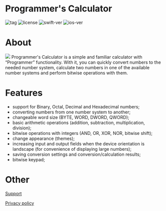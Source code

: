 # Programmer's Calculator

![tag](https://img.shields.io/github/v/tag/ighiba/programmer-calc)
![license](https://img.shields.io/github/license/ighiba/programmer-calc)
![swift-ver](https://img.shields.io/badge/Swift-5.6-orange)
![ios-ver](https://img.shields.io/badge/iOS-13%2B-blue)

# About

<d>
    <img src="https://user-images.githubusercontent.com/9763289/185768656-9cab39b8-f621-4028-a3c8-edd00c14f920.png"></img>
    <span>Programmer's Calculator is a simple and familiar calculator with “Programmer” functionality. With it, you can quickly convert numbers to the needed number system, calculate two numbers in one of the available number systems and perform bitwise operations with them.</span>
</d>

# Features
- support for Binary, Octal, Decimal and Hexadecimal numbers;
- converting numbers from one number system to another;
- changeable word size (BYTE, WORD, DWORD, QWORD);
- basic arithmetic operations (addition, subtraction, multiplication, division);
- bitwise operations with integers (AND, OR, XOR, NOR, bitwise shift);
- change appearance (themes);
- increasing input and output fields when the device orientation is landscape (for convenience of displaying large numbers);
- saving conversion settings and conversion/calculation results;
- bitwise keypad;

# Other
[Support](https://www.ighiba.ru/support-en)

[Privacy policy](https://www.ighiba.ru/programmers-calc-privacy-en)
